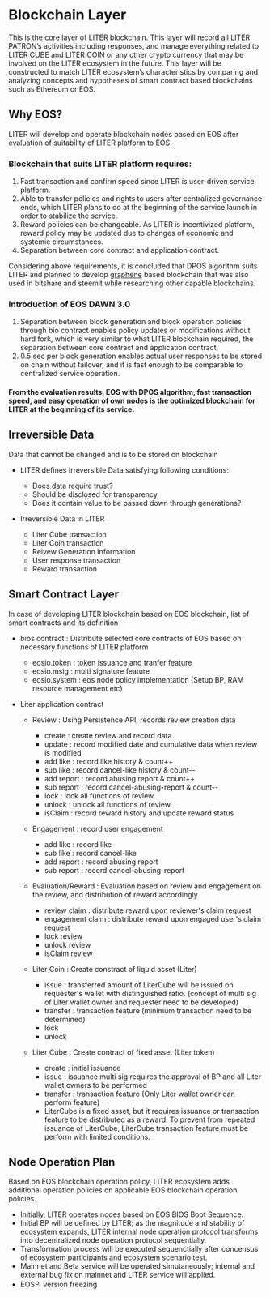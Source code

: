 # Blockchain Layer
This is the core layer of LITER blockchain. This layer will record all LITER PATRON’s activities including responses, and manage everything related to LITER CUBE and LITER COIN or any other crypto currency that may be involved on the LITER ecosystem in the future. This layer will be constructed to match LITER ecosystem’s characteristics by comparing and analyzing concepts and hypotheses of smart contract based blockchains such as Ethereum or EOS.

## Why EOS?
LITER will develop and operate blockchain nodes based on EOS after evaluation of suitability of LITER platform to EOS.

### Blockchain that suits LITER platform requires:
1.	Fast transaction and confirm speed since LITER is user-driven service platform.
2.	Able to transfer policies and rights to users after centralized governance ends, which LITER plans to do at the beginning of the service launch in order to stabilize the service.
3.	Reward policies can be changeable. As LITER is incentivized platform, reward policy may be updated due to changes of economic and systemic circumstances.
4.	Separation between core contract and application contract.

Considering above requirements, it is concluded that DPOS algorithm suits LITER and planned to develop [graphene](https://objectcomputing.com/resources/publications/sett/march-2017-graphene-an-open-source-blockchain) based blockchain that was also used in bitshare and steemit while researching other capable blockchains.

### Introduction of EOS DAWN 3.0
1. Separation between block generation and block operation policies through bio contract enables policy updates or modifications without hard fork, which is very similar to what LITER blockchain required, the separation between core contract and application contract.
2. 0.5 sec per block generation enables actual user responses to be stored on chain without failover, and it is fast enough to be comparable to centralized service operation.

#### From the evaluation results, EOS with DPOS algorithm, fast transaction speed, and easy operation of own nodes is the optimized blockchain for LITER at the beginning of its service. 

## Irreversible Data
Data that cannot be changed and is to be stored on blockchain 

  - LITER defines Irreversible Data satisfying following conditions:
    * Does data require trust?
    * Should be disclosed for transparency
    * Does it contain value to be passed down through generations?

   
  - Irreversible Data in LITER
    * Liter Cube transaction
    * Liter Coin transaction
    * Reivew Generation Information
    * User response transaction
    * Reward transaction

## Smart Contract Layer
In case of developing LITER blockchain based on EOS blockchain, list of smart contracts and its definition

  - bios contract : Distribute selected core contracts of EOS based on necessary functions of LITER platform
    * eosio.token : token issuance and tranfer feature
    * eosio.msig : multi signature feature
    * eosio.system : eos node policy implementation (Setup BP, RAM resource management etc)

  - Liter application contract
    * Review : Using Persistence API, records review creation data
      - create : create review and record data
      - update : record modified date and cumulative data when review is modified
      - add like : record like history & count++
      - sub like : record cancel-like history & count--
      - add report : record abusing report & count++
      - sub report : record cancel-abusing-report & count--
      - lock : lock all functions of review
      - unlock : unlock all functions of review
      - isClaim : record reward history and update reward status

    * Engagement : record user engagement
      - add like : record like 
      - sub like : record cancel-like 
      - add report : record abusing report
      - sub report : record cancel-abusing-report

      
    * Evaluation/Reward : Evaluation based on review and engagement on the review, and distribution of reward accordingly
      - review claim : distribute reward upon reviewer's claim request
      - engagement claim : distribute reward upon engaged user's claim request
      - lock review
      - unlock review
      - isClaim	review

    * Liter Coin : Create constract of liquid asset (Liter)
      - issue : transferred amount of LiterCube will be issued on requester's wallet with distinguished ratio. (concept of multi sig of Liter wallet owner and requester need to be developed)
      - transfer : transaction feature (minimum transaction need to be determined)
      - lock
      - unlock


    * Liter Cube : Create contract of fixed asset (Liter token)
      - create : initial issuance
      - issue : issuance multi sig requires the approval of BP and all Liter wallet owners to be performed
      - transfer : transaction feature (Only Liter wallet owner can perform feature)
      - LiterCube is a fixed asset, but it requires issuance or transaction feature to be distributed as a reward. To prevent from repeated issuance of LiterCube, LiterCube transaction feature must be perform with limited conditions.
      
## Node Operation Plan     
Based on EOS blockchain operation policy, LITER ecosystem adds additional operation policies on applicable EOS blockchain operation policies. 

  - Initially, LITER operates nodes based on EOS BIOS Boot Sequence.
  - Initial BP will be defined by LITER; as the magnitude and stability of ecosystem expands, LITER internal node operation protocol transforms into decentralized node operation protocol sequentially.
  - Transformation process will be executed sequenctially after concensus of ecosystem participants and ecosystem scenario test.
  - Mainnet and Beta service will be operated simutaneously; internal and external bug fix on mainnet and LITER service will applied. 
  - EOS의 version freezing 
